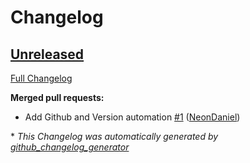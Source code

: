 # Changelog

## [Unreleased](https://github.com/OpenVoiceOS/ovos-ocp-deezer-plugin/tree/HEAD)

[Full Changelog](https://github.com/OpenVoiceOS/ovos-ocp-deezer-plugin/compare/11d6df779bffb86c5fda937a031cc9537e73819d...HEAD)

**Merged pull requests:**

- Add Github and Version automation [\#1](https://github.com/OpenVoiceOS/ovos-ocp-deezer-plugin/pull/1) ([NeonDaniel](https://github.com/NeonDaniel))



\* *This Changelog was automatically generated by [github_changelog_generator](https://github.com/github-changelog-generator/github-changelog-generator)*
